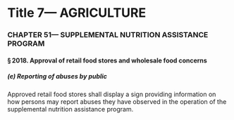 
# Title 7— AGRICULTURE
### CHAPTER 51— SUPPLEMENTAL NUTRITION ASSISTANCE PROGRAM
#### § 2018. Approval of retail food stores and wholesale food concerns
##### (e) Reporting of abuses by public

Approved retail food stores shall display a sign providing information on how persons may report abuses they have observed in the operation of the supplemental nutrition assistance program.
